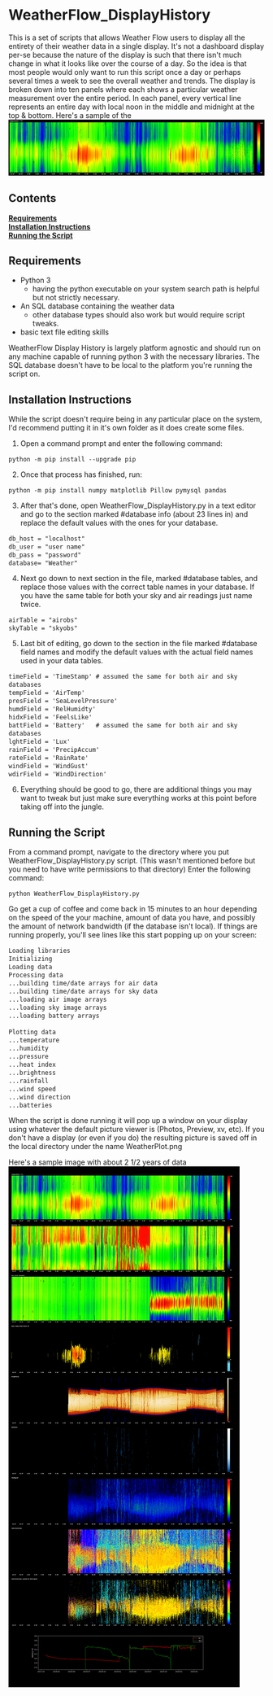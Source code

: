 # WeatherFlow_DisplayHistory
This is a set of scripts that allows Weather Flow users to display all the entirety of their weather data in a single display.
It's not a dashboard display per-se because the nature of the display is such that there isn't much change in what it looks 
like over the course of a day. So the idea is that most people would only want to run this script once a day or perhaps
several times a week to see the overall weather and trends.
The display is broken down into ten panels where each shows a particular weather measurement over the entire period. In each panel, every vertical line represents an entire day with local noon in the middle and midnight at the top & bottom. 
Here's a sample of the 
![TemperaturePanel](TemperaturePanel.png)

## Contents
**[Requirements](#requirements)**<br>
**[Installation Instructions](#installation-instructions)**<br>
**[Running the Script](#running-the-script)**<br>

## Requirements

* Python 3
  * having the python executable on your system search path is helpful but not strictly necessary.
* An SQL database containing the weather data
  * other database types should also work but would require script tweaks. 
* basic text file editing skills

WeatherFlow Display History is largely platform agnostic and should run on any machine capable of running python 3 with the necessary libraries. The SQL database doesn't have to be local to the platform you're running the script on.


## Installation Instructions

While the script doesn't require being in any particular place on the system, I'd recommend putting it in it's own folder as it does create some files.

1. Open a command prompt and enter the following command:
```
python -m pip install --upgrade pip
```

2. Once that process has finished, run: 
```
python -m pip install numpy matplotlib Pillow pymysql pandas
```

3. After that's done, open WeatherFlow_DisplayHistory.py in a text editor and go to the section marked #database info (about 23 lines in) and replace the default values with the ones for your database.
```
db_host = "localhost"
db_user = "user name"
db_pass = "password"
database= "Weather"
```

4. Next go down to next section in the file, marked #database tables, and replace those values with the correct table names in your database. If you have the same table for both your sky and air readings just name twice. 
```
airTable = "airobs"
skyTable = "skyobs"
```

5. Last bit of editing, go down to the section in the file marked #database field names and modify the default values with the actual field names used in your data tables.
```
timeField = 'TimeStamp' # assumed the same for both air and sky databases
tempField = 'AirTemp'
presField = 'SeaLevelPressure'
humdField = 'RelHumidty'
hidxField = 'FeelsLike'
battField = 'Battery'   # assumed the same for both air and sky databases
lghtField = 'Lux'
rainField = 'PrecipAccum'
rateField = 'RainRate'
windField = 'WindGust'
wdirField = 'WindDirection'
```

6. Everything should be good to go, there are additional things you may want to tweak but just make sure everything works at this point before taking off into the jungle.


## Running the Script
From a command prompt, navigate to the directory where you put WeatherFlow_DisplayHistory.py script. (This wasn't mentioned before but you need to have write permissions to that directory)
Enter the following command:
```
python WeatherFlow_DisplayHistory.py
```
Go get a cup of coffee and come back in 15 minutes to an hour depending on the speed of the your machine, amount of data you have, and possibly the amount of network bandwidth (if the database isn't local). 
If things are running properly, you'll see lines like this start popping up on your screen:
```
Loading libraries
Initializing
Loading data
Processing data
...building time/date arrays for air data
...building time/date arrays for sky data
...loading air image arrays
...loading sky image arrays
...loading battery arrays

Plotting data
...temperature
...humidity
...pressure
...heat index
...brightness
...rainfall
...wind speed
...wind direction
...batteries
```
When the script is done running it will pop up a window on your display using whatever the default picture viewer is (Photos, Preview, xv, etc). If you don't have a display (or even if you do) the resulting picture is saved off in the local directory under the name WeatherPlot.png

Here's a sample image with about 2 1/2 years of data
![WeatherPlot](WeatherPlot.png)
